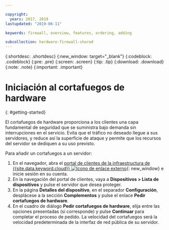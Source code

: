 ```yaml
---

copyright:
  years: 2017, 2019
lastupdated: "2019-06-11"

keywords: firewall, overview, features, ordering, adding

subcollection: hardware-firewall-shared
---
```


{:shortdesc: .shortdesc}
{:new_window: target="_blank"}
{:codeblock: .codeblock}
{:pre: .pre}
{:screen: .screen}
{:tip: .tip}
{:download: .download}
{:note: .note}
{:important: .important}

# Iniciación al cortafuegos de hardware
{: #getting-started}

El cortafuegos de hardware proporciona a los clientes una capa fundamental de seguridad que se suministra bajo demanda sin interrupciones en el servicio. Evita que el tráfico no deseado llegue a sus servidores, y reduce así la superficie de ataque y permite que los recursos del servidor se dediquen a su uso previsto.

Para añadir un cortafuegos a un servidor:

1. En el navegador, abra el [portal de clientes de la infraestructura de {{site.data.keyword.cloud}} ![Icono de enlace externo](../../icons/launch-glyph.svg "Icono de enlace externo")](https://control.softlayer.com/){: new_window} e inicie sesión en su cuenta.
2. En la navegación del portal de clientes, vaya a **Dispositivos > Lista de dispositivos** y pulse el servidor que desea proteger.  
3. En la página **Detalles del dispositivo**, en el separador **Configuración**, desplácese a la sección **Complementos** y pulse el enlace **Pedir cortafuegos de hardware**.
4. En el cuadro de diálogo **Pedir cortafuegos de hardware**, elija entre las opciones presentadas (si corresponde) y pulse **Continuar** para completar el proceso de pedido. La velocidad del cortafuegos será la velocidad predeterminada de la interfaz de red pública de su servidor.
